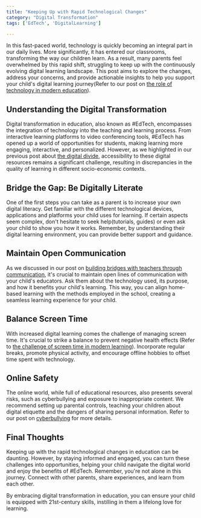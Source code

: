 ```yaml
---
title: "Keeping Up with Rapid Technological Changes"
category: "Digital Transformation"
tags: ['EdTech', 'DigitalLearning']

---
```


In this fast-paced world, technology is quickly becoming an integral part in our daily lives. More significantly, it has entered our classrooms, transforming the way our children learn. As a result, many parents feel overwhelmed by this rapid shift, struggling to keep up with the continuously evolving digital learning landscape. This post aims to explore the changes, address your concerns, and provide actionable insights to help you support your child's digital learning journey(Refer to our post on [the role of technology in modern education](/v2/digital-transformation/the-role-of-technology-in-modern-education.md)).

## Understanding the Digital Transformation

Digital transformation in education, also known as #EdTech, encompasses the integration of technology into the teaching and learning process. From interactive learning platforms to video conferencing tools, #EdTech has opened up a world of opportunities for students, making learning more engaging, interactive, and personalized. However, as we highlighted in our previous post about [the digital divide](/v2/modern-challenges/addressing-the-digital-divide-ensuring-equal-access.md), accessibility to these digital resources remains a significant challenge, resulting in discrepancies in the quality of learning in different socio-economic contexts.

## Bridge the Gap: Be Digitally Literate 

One of the first steps you can take as a parent is to increase your own digital literacy. Get familiar with the different technological devices, applications and platforms your child uses for learning. If certain aspects seem complex, don't hesitate to seek help(tutorials, guides) or even ask your child to show you how it works. Remember, by understanding their digital learning environment, you can provide better support and guidance.

## Maintain Open Communication 

As we discussed in our post on [building bridges with teachers through communication](/v2/parental-engagement/teacher-parent-communication-building-a-bridge.md), it's crucial to maintain open lines of communication with your child's educators. Ask them about the technology used, its purpose, and how it benefits your child's learning. This way, you can align home-based learning with the methods employed in the school, creating a seamless learning experience for your child.

## Balance Screen Time 

With increased digital learning comes the challenge of managing screen time. It's crucial to strike a balance to prevent negative health effects (Refer to [the challenge of screen time in modern learning](/v2/digital-transformation/the-challenge-of-screen-time-in-modern-learning.md)). Incorporate regular breaks, promote physical activity, and encourage offline hobbies to offset time spent with technology.

## Online Safety 

The online world, while full of educational resources, also presents several risks, such as cyberbullying and exposure to inappropriate content. We recommend setting up parental controls, teaching your children about digital etiquette and the dangers of sharing personal information. Refer to our post on [cyberbullying](/v2/modern-challenges/the-challenge-of-cyberbullying-in-the-digital-age.md) for more details.

## Final Thoughts

Keeping up with the rapid technological changes in education can be daunting. However, by staying informed and engaged, you can turn these challenges into opportunities, helping your child navigate the digital world and enjoy the benefits of #EdTech. Remember, you're not alone in this journey. Connect with other parents, share experiences, and learn from each other.

By embracing digital transformation in education, you can ensure your child is equipped with 21st-century skills, instilling in them a lifelong love for learning.
